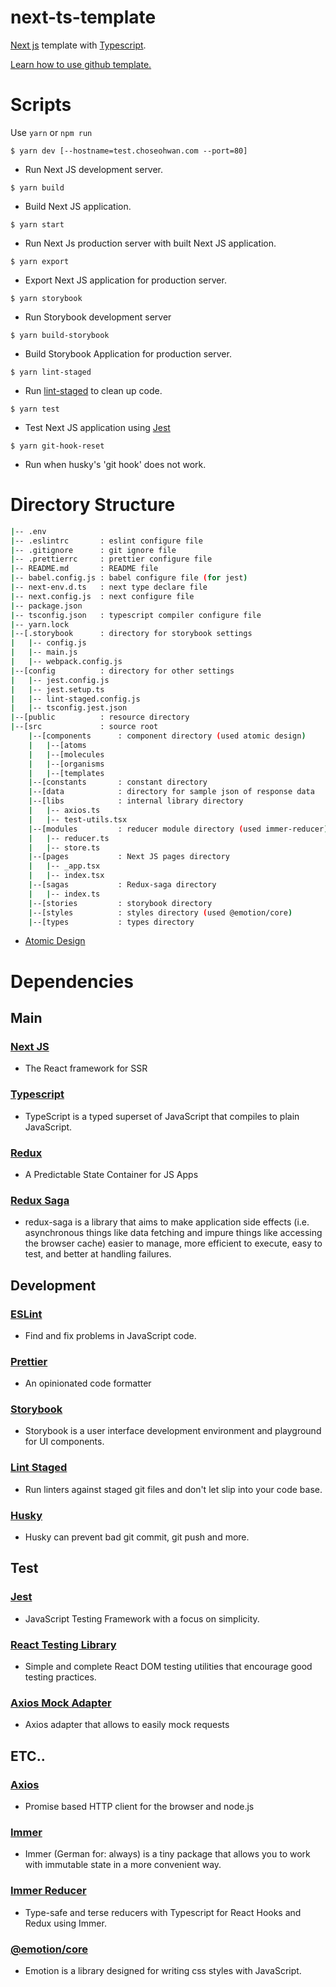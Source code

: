 # next-ts-template

[Next js](https://nextjs.org/) template with [Typescript](https://www.typescriptlang.org/).

[Learn how to use github template.](https://help.github.com/en/github/creating-cloning-and-archiving-repositories/creating-a-repository-from-a-template)

# Scripts

Use `yarn` or `npm run`

```
$ yarn dev [--hostname=test.choseohwan.com --port=80]
```

-   Run Next JS development server.

```
$ yarn build
```

-   Build Next JS application.

```
$ yarn start
```

-   Run Next Js production server with built Next JS application.

```
$ yarn export
```

-   Export Next JS application for production server.

```
$ yarn storybook
```

-   Run Storybook development server

```
$ yarn build-storybook
```

-   Build Storybook Application for production server.

```
$ yarn lint-staged
```

-   Run [lint-staged](https://www.npmjs.com/package/lint-staged) to clean up code.

```
$ yarn test
```

-   Test Next JS application using [Jest](https://jestjs.io/)

```
$ yarn git-hook-reset
```

-   Run when husky's 'git hook' does not work.

# Directory Structure

```bash
|-- .env
|-- .eslintrc       : eslint configure file
|-- .gitignore      : git ignore file
|-- .prettierrc     : prettier configure file
|-- README.md       : README file
|-- babel.config.js : babel configure file (for jest)
|-- next-env.d.ts   : next type declare file
|-- next.config.js  : next configure file
|-- package.json
|-- tsconfig.json   : typescript compiler configure file
|-- yarn.lock
|--[.storybook      : directory for storybook settings
|   |-- config.js
|   |-- main.js
|   |-- webpack.config.js
|--[config          : directory for other settings
|   |-- jest.config.js
|   |-- jest.setup.ts
|   |-- lint-staged.config.js
|   |-- tsconfig.jest.json
|--[public          : resource directory
|--[src             : source root
    |--[components      : component directory (used atomic design)
    |   |--[atoms
    |   |--[molecules
    |   |--[organisms
    |   |--[templates
    |--[constants       : constant directory
    |--[data            : directory for sample json of response data
    |--[libs            : internal library directory
    |   |-- axios.ts
    |   |-- test-utils.tsx
    |--[modules         : reducer module directory (used immer-reducer)
    |   |-- reducer.ts
    |   |-- store.ts
    |--[pages           : Next JS pages directory
    |   |-- _app.tsx
    |   |-- index.tsx
    |--[sagas           : Redux-saga directory
    |   |-- index.ts
    |--[stories         : storybook directory
    |--[styles          : styles directory (used @emotion/core)
    |--[types           : types directory
```

-   [Atomic Design](https://bradfrost.com/blog/post/atomic-web-design/)

# Dependencies

## Main

### [Next JS](https://nextjs.org/)

-   The React framework for SSR

### [Typescript](https://www.typescriptlang.org/)

-   TypeScript is a typed superset of JavaScript that compiles to plain JavaScript.

### [Redux](https://redux.js.org/)

-   A Predictable State Container for JS Apps

### [Redux Saga](https://redux-saga.js.org/)

-   redux-saga is a library that aims to make application side effects (i.e. asynchronous things like data fetching and impure things like accessing the browser cache) easier to manage, more efficient to execute, easy to test, and better at handling failures.

## Development

### [ESLint](https://eslint.org/)

-   Find and fix problems in JavaScript code.

### [Prettier](https://prettier.io/)

-   An opinionated code formatter

### [Storybook](https://storybook.js.org/)

-   Storybook is a user interface development environment and playground for UI components.

### [Lint Staged](https://www.npmjs.com/package/lint-staged)

-   Run linters against staged git files and don't let slip into your code base.

### [Husky](https://www.npmjs.com/package/husky)

-   Husky can prevent bad git commit, git push and more.

## Test

### [Jest](https://jestjs.io/)

-   JavaScript Testing Framework with a focus on simplicity.

### [React Testing Library](https://github.com/testing-library/react-testing-library)

-   Simple and complete React DOM testing utilities that encourage good testing practices.

### [Axios Mock Adapter](https://www.npmjs.com/package/axios-mock-adapter)

-   Axios adapter that allows to easily mock requests

## ETC..

### [Axios](https://github.com/axios/axios)

-   Promise based HTTP client for the browser and node.js

### [Immer](https://immerjs.github.io/immer/docs/introduction)

-   Immer (German for: always) is a tiny package that allows you to work with immutable state in a more convenient way.

### [Immer Reducer](https://www.npmjs.com/package/immer-reducer)

-   Type-safe and terse reducers with Typescript for React Hooks and Redux using Immer.

### [@emotion/core](https://emotion.sh/docs/introduction)

-   Emotion is a library designed for writing css styles with JavaScript.
